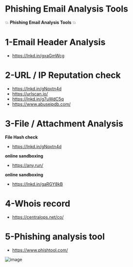 # Phishing Email Analysis Tools


💥 **Phishing Email Analysis Tools** 💥

# 1-Email Header Analysis
- https://lnkd.in/gxaGmWcg

# 2-URL / IP Reputation check
- https://lnkd.in/gNqxtn4d
- https://urlscan.io/
- https://lnkd.in/g7uWdC5q
- https://www.abuseipdb.com/

# 3-File / Attachment Analysis
**File Hash check**
- https://lnkd.in/gNqxtn4d

**online sandboxing**
- https://any.run/

**online sandboxing**
- https://lnkd.in/gaRGY8kB

# 4-Whois record
- https://centralops.net/co/

# 5-Phishing analysis tool
- https://www.phishtool.com/





![image](https://user-images.githubusercontent.com/41551654/211623061-d2257d1d-1934-4842-ae25-5b845876001d.png)
